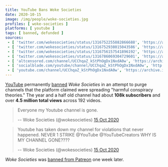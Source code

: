 ```yaml
---
title: YouTube Bans Woke Societies
date: 2020-10-15
image: /img/people/woke-societies.jpg
profiles: [ woke-societies ]
platforms: [ youtube ]
tags: [ banned, defunded ]
sources:
 - [ 'twitter.com/wokesocieties/status/1316752255882866688', 'https://archive.is/A2nb0' ]
 - [ 'twitter.com/wokesocieties/status/1316752938015043586', 'https://archive.is/1pMeO' ]
 - [ 'twitter.com/wokesocieties/status/1316756157541896192', 'https://archive.is/DRLQQ' ]
 - [ 'twitter.com/wokesocieties/status/1316786069304729601', 'https://archive.is/hmqtz' ]
 - [ 'altcensored.com/channel/UCChqaZ_kStPhOgDx1NxdA0w', 'https://archive.is/NRT03' ]
 - [ 'socialblade.com/youtube/channel/UCChqaZ_kStPhOgDx1NxdA0w', 'http://web.archive.org/web/20201102182502/https://socialblade.com/youtube/channel/UCChqaZ_kStPhOgDx1NxdA0w' ]
 - [ 'youtube.com/channel/UCChqaZ_kStPhOgDx1NxdA0w', 'https://archive.is/1Oa5R/image' ]
---
```


[YouTube](/youtube/) permanently [banned](/tags/banned/) _Woke Societies_ in an
attempt to purge channels that the platform claimed were spreading "harmful
conspiracy theories." The year and a half old channel had about **108k
subscribers** and over **4.5 million total views** across 192 videos.

> Everyone my Youtube channel is gone.
>
> -- Woke Societies (@wokesocieties) [15 Oct 2020](https://archive.is/A2nb0)

> Youtube has taken down my channel for violations that never happened. NEVER 1
> STRIKE @YouTube @YouTubeCreators WHY IS MY CHANNEL GONE????
>
> -- Woke Societies (@wokesocieties) [15 Oct 2020](https://archive.is/1pMeO)

_Woke Societies_ was [banned from Patreon](/events/patreon-bans-woke-societies/) one week later.
